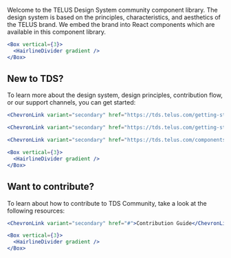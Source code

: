 Welcome to the TELUS Design System community component library. The design system is based on the principles, characteristics, and
aesthetics of the TELUS brand. We embed the brand into React components which are available in this component library.

```jsx noeditor
<Box vertical={3}>
  <HairlineDivider gradient />
</Box>
```

## New to TDS?

To learn more about the design system, design principles, contribution flow, or our support channels, you can get started:

```jsx noeditor
<ChevronLink variant="secondary" href="https://tds.telus.com/getting-started/designers.html">For designers</ChevronLink>
```

```jsx noeditor
<ChevronLink variant="secondary" href="https://tds.telus.com/getting-started/developers.html">For developers</ChevronLink>
```

```jsx noeditor
<ChevronLink variant="secondary" href="https://tds.telus.com/components/index.html">TDS Core</ChevronLink>
```

```jsx noeditor
<Box vertical={3}>
  <HairlineDivider gradient />
</Box>
```

## Want to contribute?

To learn about how to contribute to TDS Community, take a look at the following resources:

```jsx noeditor
<ChevronLink variant="secondary" href="#">Contribution Guide</ChevronLink>
```

```jsx noeditor
<Box vertical={3}>
  <HairlineDivider gradient />
</Box>
```
